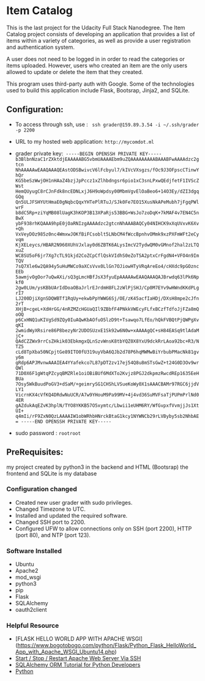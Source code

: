 
# Item Catalog
This is the last project for the Udacity Full Stack Nanodegree. The Item Catalog project consists of developing an application that provides a list of items within a variety of categories, as well as provide a user registration and authentication system.

A user does not need to be logged in in order to read the categories or items uploaded. However, users who created an item are the only users allowed to update or delete the item that they created.

This program uses third-party auth with Google. Some of the technologies used to build this application include Flask, Bootsrap, Jinja2, and SQLite.

## Configuration:
- To access through ssh, use : ``` ssh grader@159.89.3.54 -i ~/.ssh/grader -p 2200```
-  URL to my hosted web application: ```http://mycomdot.ml```
-  grader private key:``` -----BEGIN OPENSSH PRIVATE KEY-----
b3BlbnNzaC1rZXktdjEAAAAABG5vbmUAAAAEbm9uZQAAAAAAAAABAAABFwAAAAdzc2gtcn
NhAAAAAwEAAQAAAQEAstODSBwivcV6lFcbyul7/kIVcVXsgzs/fOc9J3OFpscCTinwYhQr
KG5beSzWwjOH1nHAaZ4bzjJpPccz1xZlhbdngsr6pio1xC3snLPxwQEdjfetF1IVScZWst
HemQUyugC8rCJnFdk8ncEDNLxjJ6H9oWpdsy00MbmVgvElOaBeo6+14O3Ey/dZI3dgqGQq
Qn5ULJFSHYUtHmaE0gNqbcQqxYHTePlRTuJ/SJk0Fe7EO15XusNkAPeMubh7jFgqPWlwrF
b8dC5Rp+ziYqMB08lUagK3hKOP3B13XPaRjs53BBG+WsJo7zoDqK+7kMAF4v7EN4C5nBwX
ybF938rhKQAAA9hpE0jOaRNIzgAAAAdzc2gtcnNhAAABAQCy04NIHCK9xXqUVxvK6Xv+Qh
VxVeyDOz985z0nc4WmxwJOKfBiFCsoblt5LNbCM4fWccBpnhvOMmk9xzPXFmWFt2eCyvqm
KjXELeycs/HBAR2N960XUhVJxlay0d6ZBTK6ALysImcV2TydwQM0vGMnof2hal2zLTQxuZ
WC8SU5oF6jr7Xg7cTL91kjd2CoZCpCflQskVIdhS0eZoTSA2ptxCrFgdN4+VFO4n9ImTQV
7sQ7Xle6w2QA94y5uHuMWCo9aXCsVvx0LlGn7OJiowHTyVRqAreEo4/cHXdc9pGOzncEEb
5awmjvOgOor7uQwAXi/sQ3gLmcHBfJsX3fyuEpAAAAAwEAAQAAAQAJBrwdq63lPk6Npkf0
2gw0LUm/ysKBbUArIdDoaOBaJrlrEJrdmH8FL2zWlPjSHJ/Cp0M7EYv9wHWndKKdPLgrI7
LJ200DjiXgnSDQWBTf1RqUy+ekwbPpYWWG6Sj/OE/zK45acfIaHDj/DXsH8mpe2cJfn2rT
XHjB+cgeL+XdHrGG/4nRZMZcHGUaQIl9ZBbfF4PNkkVWEcyFLfxBCzfTdfoJjFZa8mQoOQ
p6CxHNQ1uKIVgSd9ZQy0IuAQwKbAOfuO5lzD9t+Tsawqo7LfEo/hQkFVBQtPjQWPgXvqKI
2wmidWyXRsire86P8bezyNr2UDOSUzxE1Sk92w6N0w+xAAAAgQC+sH84EASq9tlAdaMjC+
QAdCZZWx9rrCsZHkik03EbkmgxQLnSzvWnsK8tbYQZ0X8YxU9dckRrLAoa92bc+R3/NTZ5
cLd8TpXba50NCpjtGe89ITO0fU319uyVbA6QJb2d78P6hqMWMwBiYrbubPMacNk81gvy6m
gRdp6APJMvnwAAAIEA4YYafekco7L87pDT2zv17ej54Q8u8mSTsGwZ+t24G0D3Ov9wrQWl
71D0X6F1gWtqPZcyqBMZRle1oiOBiBUf6MdXTo2Kvjz8PGJ2dkpmzRwcdREp1635EeHBUa
7Osy5WkBuudPoGV3+dSaM/+geimrySG1CHShLVSueKoWy0X1sAAACBAMr97RGC6jjdVLY1
VicrnKX4cVfKQ4DRdwNuUCR/A7w9YHouM9Pa99MV+4j4vd36SuMVFsaTjPUPmPrlNd04ER
gAZdukAqEZvK3hplN/TYO8YKKB57O5xymtc/Lbwii1eUHM6RY/WfGvpxfVvmjjJs1XtUI+
q4mIi/rF9ZxN0QzLAAAAIW1obWRhbHNrckBtaG1kcy1NYWNCb29rLVByby5sb2NhbAE=
-----END OPENSSH PRIVATE KEY-----```

- sudo password : ```rootroot ``` 

## PreRequisites:
my project created by python3 in the backend and HTML (Bootsrap) the frontend and SQLite is my database
### Configuration changed

- Created new user grader with sudo privileges.
- Changed Timezone to UTC.
- Installed and updated the required software.
- Changed SSH port to 2200.
- Configured UFW to allow connections only on SSH (port 2200), HTTP (port 80), and NTP (port 123).

### Software Installed
- Ubuntu
- Apache2
- mod_wsgi
- python3
- pip
- Flask
- SQLAlchemy
- oauth2client



### Helpful  Resource 
- [FLASK HELLO WORLD APP WITH APACHE WSGI] (https://www.bogotobogo.com/python/Flask/Python_Flask_HelloWorld_App_with_Apache_WSGI_Ubuntu14.php)
- [Start / Stop / Restart Apache Web Server Via SSH](https://www.cyberciti.biz/faq/restart-apache-via-ssh/)
- [SQLAlchemy ORM Tutorial for Python Developers](https://auth0.com/blog/sqlalchemy-orm-tutorial-for-python-developers/)
- [Python](https://www.python.org/)

